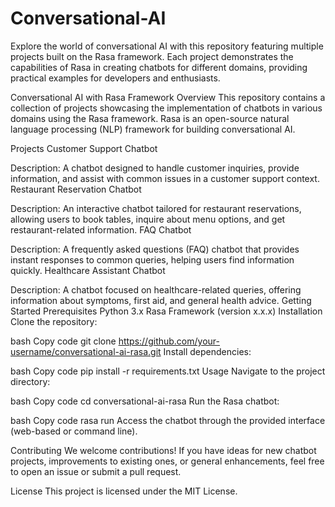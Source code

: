 # Conversational-AI
Explore the world of conversational AI with this repository featuring multiple projects built on the Rasa framework. Each project demonstrates the capabilities of Rasa in creating chatbots for different domains, providing practical examples for developers and enthusiasts.

Conversational AI with Rasa Framework
Overview
This repository contains a collection of projects showcasing the implementation of chatbots in various domains using the Rasa framework. Rasa is an open-source natural language processing (NLP) framework for building conversational AI.

Projects
Customer Support Chatbot

Description: A chatbot designed to handle customer inquiries, provide information, and assist with common issues in a customer support context.
Restaurant Reservation Chatbot

Description: An interactive chatbot tailored for restaurant reservations, allowing users to book tables, inquire about menu options, and get restaurant-related information.
FAQ Chatbot

Description: A frequently asked questions (FAQ) chatbot that provides instant responses to common queries, helping users find information quickly.
Healthcare Assistant Chatbot

Description: A chatbot focused on healthcare-related queries, offering information about symptoms, first aid, and general health advice.
Getting Started
Prerequisites
Python 3.x
Rasa Framework (version x.x.x)
Installation
Clone the repository:

bash
Copy code
git clone https://github.com/your-username/conversational-ai-rasa.git
Install dependencies:

bash
Copy code
pip install -r requirements.txt
Usage
Navigate to the project directory:

bash
Copy code
cd conversational-ai-rasa
Run the Rasa chatbot:

bash
Copy code
rasa run
Access the chatbot through the provided interface (web-based or command line).

Contributing
We welcome contributions! If you have ideas for new chatbot projects, improvements to existing ones, or general enhancements, feel free to open an issue or submit a pull request.

License
This project is licensed under the MIT License.

